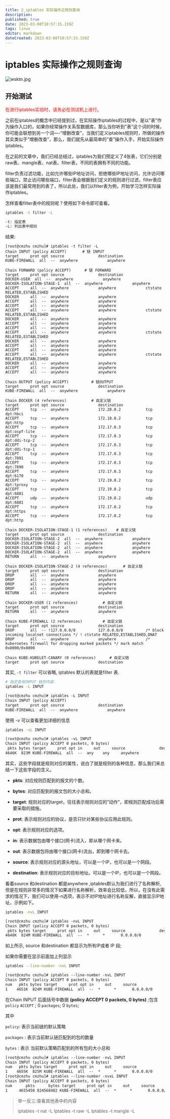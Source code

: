 ```yaml
---
title: 2_iptables 实际操作之规则查询
description: 
published: true
date: 2023-03-08T10:57:15.159Z
tags: linux
editor: markdown
dateCreated: 2023-03-08T10:57:15.159Z
---
```






# iptables 实际操作之规则查询

![wsktn.jpg](https://www.zsythink.net/wp-content/uploads/ueditor/php/upload/image/20170413/1492062771658218.jpg)

## 开始测试

<font color="red"> 在进行iptables实验时，请务必在测试机上进行。</font>

之前在iptables的概念中已经提到过，在实际操作iptables的过程中，是以”表”作为操作入口的，如果你经常操作关系型数据库，那么当你听到”表”这个词的时候，你可能会联想到另一个词—-“增删改查”，当我们定义iptables规则时，所做的操作其实类似于”增删改查”，那么，我们就先从最简单的”查”操作入手，开始实际操作iptables。

在之前的文章中，我们已经总结过，iptables为我们预定义了4张表，它们分别是raw表、mangle表、nat表、filter表，不同的表拥有不同的功能。

filter负责过滤功能，比如允许哪些IP地址访问，拒绝哪些IP地址访问，允许访问哪些端口，禁止访问哪些端口，filter表会根据我们定义的规则进行过滤，filter表应该是我们最常用到的表了，所以此处，我们以filter表为例，开始学习怎样实际操作iptables。

怎样查看filter表中的规则呢？使用如下命令即可查看。

```bash
iptables -t filter -L

-t: 指定表
-L: 列出表中规则
```

结果:

```te
[root@cmzhu cmzhu]# iptables -t filter -L
Chain INPUT (policy ACCEPT)       # 链 INPUT 
target     prot opt source               destination
KUBE-FIREWALL  all  --  anywhere             anywhere

Chain FORWARD (policy ACCEPT)      # 链 FORWARD
target     prot opt source               destination
DOCKER-USER  all  --  anywhere             anywhere
DOCKER-ISOLATION-STAGE-1  all  --  anywhere             anywhere
ACCEPT     all  --  anywhere             anywhere             ctstate RELATED,ESTABLISHED
DOCKER     all  --  anywhere             anywhere
ACCEPT     all  --  anywhere             anywhere
ACCEPT     all  --  anywhere             anywhere
ACCEPT     all  --  anywhere             anywhere             ctstate RELATED,ESTABLISHED
DOCKER     all  --  anywhere             anywhere
ACCEPT     all  --  anywhere             anywhere
ACCEPT     all  --  anywhere             anywhere
ACCEPT     all  --  anywhere             anywhere             ctstate RELATED,ESTABLISHED
DOCKER     all  --  anywhere             anywhere
ACCEPT     all  --  anywhere             anywhere
ACCEPT     all  --  anywhere             anywhere
ACCEPT     all  --  anywhere             anywhere             ctstate RELATED,ESTABLISHED
DOCKER     all  --  anywhere             anywhere
ACCEPT     all  --  anywhere             anywhere
ACCEPT     all  --  anywhere             anywhere

Chain OUTPUT (policy ACCEPT)          # 链OUTPUT
target     prot opt source               destination
KUBE-FIREWALL  all  --  anywhere             anywhere

Chain DOCKER (4 references)           # 自定义链
target     prot opt source               destination
ACCEPT     tcp  --  anywhere             172.20.0.2           tcp dpt:hbci
ACCEPT     tcp  --  anywhere             172.18.0.2           tcp dpt:http
ACCEPT     tcp  --  anywhere             172.17.0.3           tcp dpt:ospf-lite
ACCEPT     tcp  --  anywhere             172.17.0.3           tcp dpt:ddi-tcp-2
ACCEPT     tcp  --  anywhere             172.17.0.3           tcp dpt:ddi-tcp-1
ACCEPT     tcp  --  anywhere             172.17.0.3           tcp dpt:7891
ACCEPT     tcp  --  anywhere             172.17.0.3           tcp dpt:7890
ACCEPT     tcp  --  anywhere             172.17.0.3           tcp dpt:6170
ACCEPT     tcp  --  anywhere             172.19.0.2           tcp dpt:tproxy
ACCEPT     tcp  --  anywhere             172.19.0.2           tcp dpt:6881
ACCEPT     udp  --  anywhere             172.19.0.2           udp dpt:6881
ACCEPT     tcp  --  anywhere             172.17.0.2           tcp dpt:https
ACCEPT     tcp  --  anywhere             172.17.0.2           tcp dpt:http

Chain DOCKER-ISOLATION-STAGE-1 (1 references)    # 自定义链
target     prot opt source               destination
DOCKER-ISOLATION-STAGE-2  all  --  anywhere             anywhere
DOCKER-ISOLATION-STAGE-2  all  --  anywhere             anywhere
DOCKER-ISOLATION-STAGE-2  all  --  anywhere             anywhere
DOCKER-ISOLATION-STAGE-2  all  --  anywhere             anywhere
RETURN     all  --  anywhere             anywhere

Chain DOCKER-ISOLATION-STAGE-2 (4 references)       # 自定义链
target     prot opt source               destination
DROP       all  --  anywhere             anywhere
DROP       all  --  anywhere             anywhere
DROP       all  --  anywhere             anywhere
DROP       all  --  anywhere             anywhere
RETURN     all  --  anywhere             anywhere

Chain DOCKER-USER (1 references)           # 自定义链
target     prot opt source               destination
RETURN     all  --  anywhere             anywhere

Chain KUBE-FIREWALL (2 references)         # 自定义链
target     prot opt source               destination
DROP       all  -- !127.0.0.0/8          127.0.0.0/8          /* block incoming localnet connections */ ! ctstate RELATED,ESTABLISHED,DNAT
DROP       all  --  anywhere             anywhere             /* kubernetes firewall for dropping marked packets */ mark match 0x8000/0x8000

Chain KUBE-KUBELET-CANARY (0 references)      # 自定义链
target     prot opt source               destination
```

其实, `-t filter` 可以省略, iptables 默认的表就是filter 表.

```bash
# 指定查询INPUT 链的内容.
iptables -L INPUT
```

```txt
[root@cmzhu cmzhu]# iptables -L INPUT
Chain INPUT (policy ACCEPT)
target     prot opt source               destination
KUBE-FIREWALL  all  --  anywhere             anywhere
```

使用 -v 可以查看更加详细的信息

```bash
iptables -vL INPUT
```

```txt
[root@cmzhu cmzhu]# iptables -vL INPUT
Chain INPUT (policy ACCEPT 0 packets, 0 bytes)
 pkts bytes target     prot opt in     out     source               destination
4646K  823M KUBE-FIREWALL  all  --  any    any     anywhere             anywhere
```

其实，这些字段就是规则对应的属性，说白了就是规则的各种信息，那么我们来总结一下这些字段的含义。

- **pkts**: 对应规则匹配到的报文的个数。

- **bytes**: 对应匹配到的报文包的大小总和。

- **target**: 规则对应的target，往往表示规则对应的”动作”，即规则匹配成功后需要采取的措施。

- **prot**: 表示规则对应的协议，是否只针对某些协议应用此规则。

- **opt**: 表示规则对应的选项。

- **in**: 表示数据包由哪个接口(网卡)流入，即从哪个网卡来。

- **out**: 表示数据包将由哪个接口(网卡)流出，即到哪个网卡去。

- **source**: 表示规则对应的源头地址，可以是一个IP，也可以是一个网段。

- **destination**: 表示规则对应的目标地址。可以是一个IP，也可以是一个网段。



看着source 和destination 都是anywhere ,iptables默认为我们进行了名称解析, 但是在规则非常多的情况下如果进行名称解析，效率会比较低，所以，在没有此需求的情况下，我们可以使用-n选项，表示不对IP地址进行名称反解，直接显示IP地址，示例如下。

```bash
iptables -nvL INPUT
```

```txt
[root@cmzhu cmzhu]# iptables -nvL INPUT
Chain INPUT (policy ACCEPT 0 packets, 0 bytes)
 pkts bytes target     prot opt in     out     source               destination
4648K  824M KUBE-FIREWALL  all  --  *      *       0.0.0.0/0            0.0.0.0/0
```



如上所示, source 和destination 都显示为所有IP或者 IP 段;

如果你需要在显示前面加上列显示

```bash
iptables --line-number -nvL INPUT
```

```txt
[root@cmzhu cmzhu]# iptables --line-number -nvL INPUT
Chain INPUT (policy ACCEPT 0 packets, 0 bytes)
num   pkts bytes target     prot opt in     out     source               destination
1    4651K  824M KUBE-FIREWALL  all  --  *      *       0.0.0.0/0            0.0.0.0/0
```

在Chain INPUT 后面括号中数据 **(policy ACCEPT 0 packets, 0 bytes)** ;包含 `policy` `ACCEPT` ; 0 `packages`; 0 `bytes`; 

其中

`policy`: 表示当前链的默认策略

`packages` : 表示当前默认链匹配到的包的数量

`bytes` : 表示 当前默认策略匹配到的所有包的大小总和

```txt
[root@cmzhu cmzhu]# iptables --line-number -nvL INPUT
Chain INPUT (policy ACCEPT 0 packets, 0 bytes)
num   pkts bytes target     prot opt in     out     source               destination
1    4655K  825M KUBE-FIREWALL  all  --  *      *       0.0.0.0/0            0.0.0.0/0
[root@cmzhu cmzhu]# iptables --line-number -nvxL INPUT
Chain INPUT (policy ACCEPT 0 packets, 0 bytes)
num      pkts      bytes target     prot opt in     out     source               destination
1     4655450 824568482 KUBE-FIREWALL  all  --  *      *       0.0.0.0/0            0.0.0.0/0
```


>  举一反三:查看其他表中的内容
>
> iptables -t nat -L
> Iptables -t raw -L
> Iptables -t mangle -L



